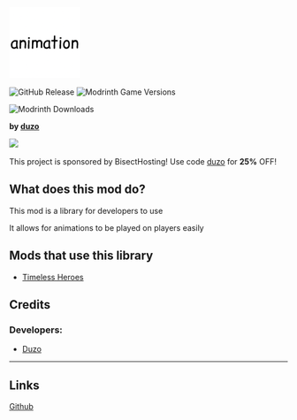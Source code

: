 ![Title](https://raw.githubusercontent.com/Duzos/animation-mc/master/src/main/resources/assets/animation/icon.png)

![GitHub Release](https://img.shields.io/github/v/release/duzos/animation-mc?include_prereleases)
![Modrinth Game Versions](https://img.shields.io/modrinth/game-versions/animator)

![Modrinth Downloads](https://img.shields.io/modrinth/dt/animator?logo=modrinth)


**by [duzo](https://duzo.is-a.dev/)**

![](https://www.bisecthosting.com/partners/custom-banners/60f43741-8552-4ee2-b3e1-429e5cbe7dee.webp)

This project is sponsored by BisectHosting!
Use code [duzo](https://www.bisecthosting.com/duzo) for **25%** OFF!

## What does this mod do?
This mod is a library for developers to use

It allows for animations to be played on players easily

## Mods that use this library
- [Timeless Heroes](https://www.modrinth.com/mod/superhero)

## Credits

### Developers:
- [Duzo](https://duzo.is-a.dev/)

---

## Links
[Github](https://github.com/duzos/animation-mc/)